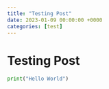 ```yaml
---
title: "Testing Post"
date: 2023-01-09 00:00:00 +0000
categories: [test]
---
```


# Testing Post
```python
print("Hello World")
```